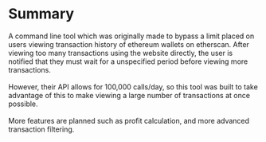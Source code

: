 # Summary
A command line tool which was originally made to bypass a limit placed on users viewing transaction history of ethereum wallets on etherscan. After viewing too many transactions using the website directly, the user is notified that they must wait for a unspecified period before viewing more transactions. <br> <br>
However, their API allows for 100,000 calls/day, so this tool was built to take advantage of this to make viewing a large number of transactions at once possible.
<br><br>
More features are planned such as profit calculation, and more advanced transaction filtering.
